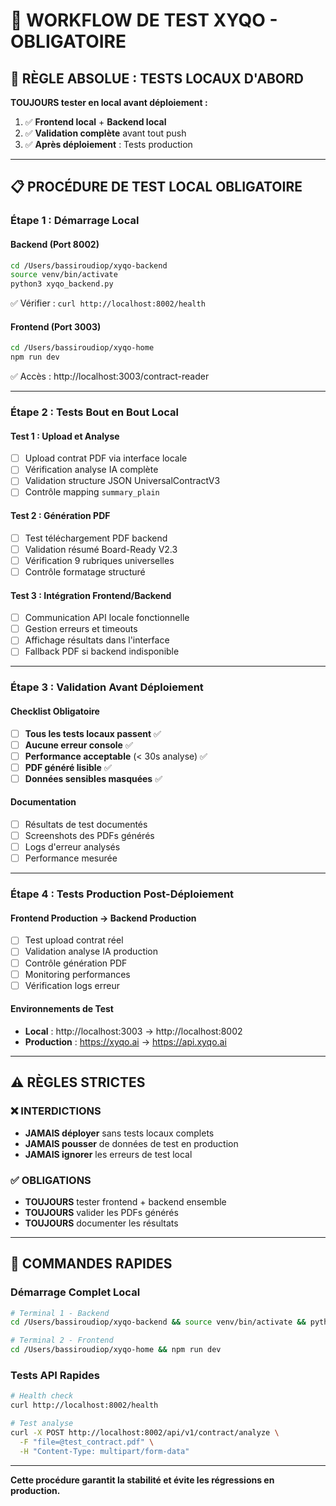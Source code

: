 # 🧪 WORKFLOW DE TEST XYQO - OBLIGATOIRE

## 🎯 RÈGLE ABSOLUE : TESTS LOCAUX D'ABORD

**TOUJOURS tester en local avant déploiement :**
1. ✅ **Frontend local** + **Backend local**
2. ✅ **Validation complète** avant tout push
3. ✅ **Après déploiement** : Tests production

---

## 📋 PROCÉDURE DE TEST LOCAL OBLIGATOIRE

### **Étape 1 : Démarrage Local**

#### Backend (Port 8002)
```bash
cd /Users/bassiroudiop/xyqo-backend
source venv/bin/activate
python3 xyqo_backend.py
```
✅ Vérifier : `curl http://localhost:8002/health`

#### Frontend (Port 3003)
```bash
cd /Users/bassiroudiop/xyqo-home
npm run dev
```
✅ Accès : http://localhost:3003/contract-reader

---

### **Étape 2 : Tests Bout en Bout Local**

#### Test 1 : Upload et Analyse
- [ ] Upload contrat PDF via interface locale
- [ ] Vérification analyse IA complète
- [ ] Validation structure JSON UniversalContractV3
- [ ] Contrôle mapping `summary_plain`

#### Test 2 : Génération PDF
- [ ] Test téléchargement PDF backend
- [ ] Validation résumé Board-Ready V2.3
- [ ] Vérification 9 rubriques universelles
- [ ] Contrôle formatage structuré

#### Test 3 : Intégration Frontend/Backend
- [ ] Communication API locale fonctionnelle
- [ ] Gestion erreurs et timeouts
- [ ] Affichage résultats dans l'interface
- [ ] Fallback PDF si backend indisponible

---

### **Étape 3 : Validation Avant Déploiement**

#### Checklist Obligatoire
- [ ] **Tous les tests locaux passent** ✅
- [ ] **Aucune erreur console** ✅
- [ ] **Performance acceptable** (< 30s analyse) ✅
- [ ] **PDF généré lisible** ✅
- [ ] **Données sensibles masquées** ✅

#### Documentation
- [ ] Résultats de test documentés
- [ ] Screenshots des PDFs générés
- [ ] Logs d'erreur analysés
- [ ] Performance mesurée

---

### **Étape 4 : Tests Production Post-Déploiement**

#### Frontend Production → Backend Production
- [ ] Test upload contrat réel
- [ ] Validation analyse IA production
- [ ] Contrôle génération PDF
- [ ] Monitoring performances
- [ ] Vérification logs erreur

#### Environnements de Test
- **Local** : http://localhost:3003 → http://localhost:8002
- **Production** : https://xyqo.ai → https://api.xyqo.ai

---

## ⚠️ RÈGLES STRICTES

### ❌ INTERDICTIONS
- **JAMAIS déployer** sans tests locaux complets
- **JAMAIS pousser** de données de test en production
- **JAMAIS ignorer** les erreurs de test local

### ✅ OBLIGATIONS
- **TOUJOURS** tester frontend + backend ensemble
- **TOUJOURS** valider les PDFs générés
- **TOUJOURS** documenter les résultats

---

## 🚀 COMMANDES RAPIDES

### Démarrage Complet Local
```bash
# Terminal 1 - Backend
cd /Users/bassiroudiop/xyqo-backend && source venv/bin/activate && python3 xyqo_backend.py

# Terminal 2 - Frontend  
cd /Users/bassiroudiop/xyqo-home && npm run dev
```

### Tests API Rapides
```bash
# Health check
curl http://localhost:8002/health

# Test analyse
curl -X POST http://localhost:8002/api/v1/contract/analyze \
  -F "file=@test_contract.pdf" \
  -H "Content-Type: multipart/form-data"
```

---

**Cette procédure garantit la stabilité et évite les régressions en production.**
